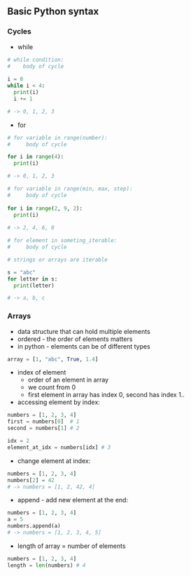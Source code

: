 ## Basic Python syntax

### Cycles
- while
``` python
# while condition:
#    body of cycle
 
i = 0
while i < 4:
  print(i)
  i += 1

# -> 0, 1, 2, 3
```

- for
``` python
# for variable in range(number):
#     body of cycle

for i in range(4):
  print(i)

# -> 0, 1, 2, 3

# for variable in range(min, max, step):
#     body of cycle
  
for i in range(2, 9, 2):
  print(i)
  
# -> 2, 4, 6, 8

# for element in someting_iterable:
#     body of cycle

# strings or arrays are iterable

s = "abc"
for letter in s:
  print(letter)

# -> a, b, c
```

### Arrays
- data structure that can hold multiple elements
- ordered - the order of elements matters
- in python - elements can be of different types

``` python
array = [1, "abc", True, 1.4]
```
- index of element 
  - order of an element in array
  - we count from 0
  - first element in array has index 0, second has index 1..
- accessing element by index:
``` python 
numbers = [1, 2, 3, 4]
first = numbers[0]  # 1
second = numbers[1] # 2

idx = 2
element_at_idx = numbers[idx] # 3
```
- change element at index:
``` python
numbers = [1, 2, 3, 4]
numbers[2] = 42 
# -> numbers = [1, 2, 42, 4]
```
- append - add new element at the end:
``` python 
numbers = [1, 2, 3, 4]
a = 5
numbers.append(a)
# -> numbers = [1, 2, 3, 4, 5]
```
- length of array = number of elements
``` python
numbers = [1, 2, 3, 4]
length = len(numbers) # 4
```
